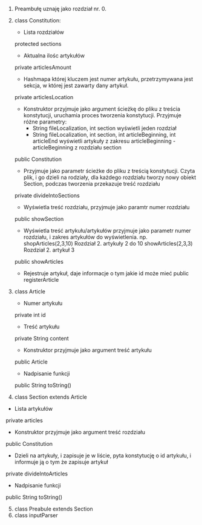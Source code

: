 1. Preambułę uznaję jako rozdział nr. 0.

2. class Constitution:

    - Lista rozdziałów

    protected sections

    - Aktualna ilośc artykułów

    private articlesAmount


    - Hashmapa której kluczem jest numer artykułu, przetrzymywana jest sekcja, w której jest zawarty dany artykuł.

    private articlesLocation


    - Konstruktor przyjmuje jako argument ścieżkę do pliku z treścia konstytucji, uruchamia proces tworzenia konstytucji.
    Przyjmuje różne parametry:
      - String fileLocalization, int section  wyświetli jeden rozdział
      - String fileLocalization, int section, int articleBeginning, int articleEnd wyświetli artykuły z zakresu articleBeginning - articleBeginning z rozdziału section

    public Constitution


    - Przyjmuje jako parametr ścieżke do pliku z treścią konstytucji. Czyta plik, i go dzieli na rodziały, dla każdego rozdziału tworzy nowy obiekt Section, podczas tworzenia przekazuje treść rozdziału

    private divideIntoSections


    - Wyświetla treść rozdziału, przyjmuje jako paramtr numer rozdziału

    public showSection


    - Wyświetla treść artykułu/artykułów przyjmuje jako parametr numer rozdziału, i zakres artykułów do wyświetlenia.
     np. shopArticles(2,3,10) Rozdział 2. artykuły 2 do 10
         showArticles(2,3,3) Rozdział 2. artykuł 3

     public showArticles

    - Rejestruje artykuł, daje informacje o tym jakie id może mieć
     public registerArticle

3. class Article
    - Numer artykułu

    private int id

    - Treść artykułu

    private String content

    - Konstruktor przyjmuje jako argument treść artykułu

    public Article

    - Nadpisanie funkcji

    public String toString()

4. class Section extends Article

  - Lista artykułów
  
  private articles

  - Konstruktor przyjmuje jako argument treść rozdziału

  public Constitution


  - Dzieli na artykuły, i zapisuje je w liście, pyta konstytucję o id artykułu, i informuje ją o tym że zapisuje artykuł

  private divideIntoArticles

  - Nadpisanie funkcji
  
  public String toString()

5. class Preabule extends Section
6. class inputParser
